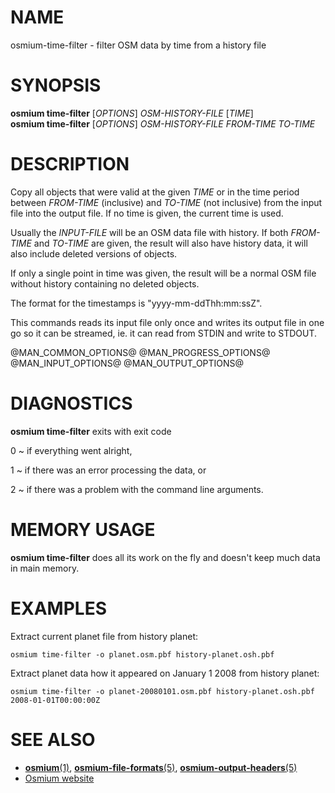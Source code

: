 
# NAME

osmium-time-filter - filter OSM data by time from a history file


# SYNOPSIS

**osmium time-filter** \[*OPTIONS*\] *OSM-HISTORY-FILE* \[*TIME*\]\
**osmium time-filter** \[*OPTIONS*\] *OSM-HISTORY-FILE* *FROM-TIME* *TO-TIME*


# DESCRIPTION

Copy all objects that were valid at the given *TIME* or in the time period
between *FROM-TIME* (inclusive) and *TO-TIME* (not inclusive) from the input
file into the output file.  If no time is given, the current time is used.

Usually the *INPUT-FILE* will be an OSM data file with history. If both
*FROM-TIME* and *TO-TIME* are given, the result will also have history data,
it will also include deleted versions of objects.

If only a single point in time was given, the result will be a normal OSM file
without history containing no deleted objects.

The format for the timestamps is "yyyy-mm-ddThh:mm:ssZ".

This commands reads its input file only once and writes its output file
in one go so it can be streamed, ie. it can read from STDIN and write to
STDOUT.


@MAN_COMMON_OPTIONS@
@MAN_PROGRESS_OPTIONS@
@MAN_INPUT_OPTIONS@
@MAN_OUTPUT_OPTIONS@

# DIAGNOSTICS

**osmium time-filter** exits with exit code

0
  ~ if everything went alright,

1
  ~ if there was an error processing the data, or

2
  ~ if there was a problem with the command line arguments.


# MEMORY USAGE

**osmium time-filter** does all its work on the fly and doesn't keep much data
in main memory.


# EXAMPLES

Extract current planet file from history planet:

    osmium time-filter -o planet.osm.pbf history-planet.osh.pbf

Extract planet data how it appeared on January 1 2008 from history planet:

    osmium time-filter -o planet-20080101.osm.pbf history-planet.osh.pbf 2008-01-01T00:00:00Z


# SEE ALSO

* [**osmium**(1)](osmium.html), [**osmium-file-formats**(5)](osmium-file-formats.html), [**osmium-output-headers**(5)](osmium-output-headers.html)
* [Osmium website](https://osmcode.org/osmium-tool/)

